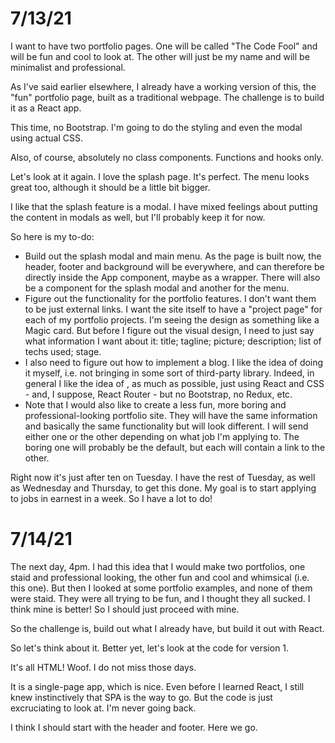 # 7/13/21

I want to have two portfolio pages. One will be called "The Code Fool" and will be fun and cool to look at. The other will just be my name and will be minimalist and professional.

As I've said earlier elsewhere, I already have a working version of this, the "fun" portfolio page, built as a traditional webpage. The challenge is to build it as a React app.

This time, no Bootstrap. I'm going to do the styling and even the modal using actual CSS.

Also, of course, absolutely no class components. Functions and hooks only.

Let's look at it again. I love the splash page. It's perfect. The menu looks great too, although it should be a little bit bigger.

I like that the splash feature is a modal. I have mixed feelings about putting the content in modals as well, but I'll probably keep it for now.

So here is my to-do:
- Build out the splash modal and main menu. As the page is built now, the header, footer and background will be everywhere, and can therefore be directly inside the App component, maybe as a wrapper. There will also be a component for the splash modal and another for the menu.
- Figure out the functionality for the portfolio features. I don't want them to be just external links. I want the site itself to have a "project page" for each of my portfolio projects. I'm seeing the design as something like a Magic card. But before I figure out the visual design, I need to just say what information I want about it: title; tagline; picture; description; list of techs used; stage.
- I also need to figure out how to implement a blog. I like the idea of doing it myself, i.e. not bringing in some sort of third-party library. Indeed, in general I like the idea of , as much as possible, just using React and CSS - and, I suppose, React Router - but no Bootstrap, no Redux, etc.
- Note that I would also like to create a less fun, more boring and professional-looking portfolio site. They will have the same information and basically the same functionality but will look different. I will send either one or the other depending on what job I'm applying to. The boring one will probably be the default, but each will contain a link to the other.

Right now it's just after ten on Tuesday. I have the rest of Tuesday, as well as Wednesday and Thursday, to get this done. My goal is to start applying to jobs in earnest in a week. So I have a lot to do!

# 7/14/21

The next day, 4pm. I had this idea that I would make two portfolios, one staid and professional looking, the other fun and cool and whimsical (i.e. this one). But then I looked at some portfolio examples, and none of them were staid. They were all trying to be fun, and I thought they all sucked. I think mine is better! So I should just proceed with mine.

So the challenge is, build out what I already have, but build it out with React.

So let's think about it. Better yet, let's look at the code for version 1.

It's all HTML! Woof. I do not miss those days.

It is a single-page app, which is nice. Even before I learned React, I still knew instinctively that SPA is the way to go. But the code is just excruciating to look at. I'm never going back.

I think I should start with the header and footer. Here we go.
